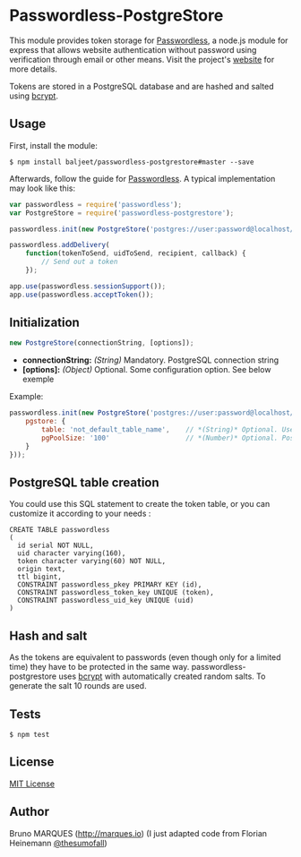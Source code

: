 # Passwordless-PostgreStore

This module provides token storage for [Passwordless](https://github.com/florianheinemann/passwordless), a node.js module for express that allows website authentication without password using verification through email or other means. Visit the project's [website](https://passwordless.net) for more details.

Tokens are stored in a PostgreSQL database and are hashed and salted using [bcrypt](https://github.com/ncb000gt/node.bcrypt.js/).

## Usage

First, install the module:

`$ npm install baljeet/passwordless-postgrestore#master --save`

Afterwards, follow the guide for [Passwordless](https://github.com/florianheinemann/passwordless). A typical implementation may look like this:

```javascript
var passwordless = require('passwordless');
var PostgreStore = require('passwordless-postgrestore');

passwordless.init(new PostgreStore('postgres://user:password@localhost/database'));

passwordless.addDelivery(
    function(tokenToSend, uidToSend, recipient, callback) {
        // Send out a token
    });

app.use(passwordless.sessionSupport());
app.use(passwordless.acceptToken());
```

## Initialization

```javascript
new PostgreStore(connectionString, [options]);
```
* **connectionString:** *(String)* Mandatory. PostgreSQL connection string
* **[options]:** *(Object)* Optional. Some configuration option. See below exemple

Example:
```javascript
passwordless.init(new PostgreStore('postgres://user:password@localhost/database', {
    pgstore: {
        table: 'not_default_table_name',    // *(String)* Optional. Use another table to store token, default is 'passwordless'
        pgPoolSize: '100'                   // *(Number)* Optional. Postgre client pool size
    }
}));
```

## PostgreSQL table creation
You could use this SQL statement to create the token table, or you can customize it according to your needs :

```
CREATE TABLE passwordless
(
  id serial NOT NULL,
  uid character varying(160),
  token character varying(60) NOT NULL,
  origin text,
  ttl bigint,
  CONSTRAINT passwordless_pkey PRIMARY KEY (id),
  CONSTRAINT passwordless_token_key UNIQUE (token),
  CONSTRAINT passwordless_uid_key UNIQUE (uid)
)
```

## Hash and salt
As the tokens are equivalent to passwords (even though only for a limited time) they have to be protected in the same way. passwordless-postgrestore uses [bcrypt](https://github.com/ncb000gt/node.bcrypt.js/) with automatically created random salts. To generate the salt 10 rounds are used.

## Tests

`$ npm test`

## License

[MIT License](http://opensource.org/licenses/MIT)

## Author
Bruno MARQUES (http://marques.io) (I just adapted code from Florian Heinemann [@thesumofall](http://twitter.com/thesumofall/))
